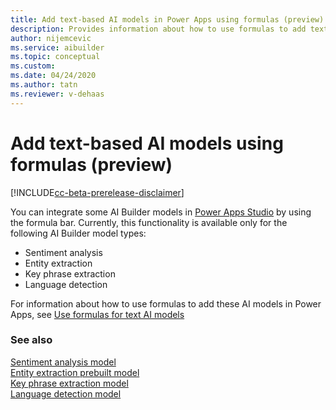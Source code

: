 ```yaml
---
title: Add text-based AI models in Power Apps using formulas (preview) - AI Builder | Microsoft Docs
description: Provides information about how to use formulas to add text AI models (preview).
author: nijemcevic
ms.service: aibuilder
ms.topic: conceptual
ms.custom: 
ms.date: 04/24/2020
ms.author: tatn
ms.reviewer: v-dehaas
---
```


# Add text-based AI models using formulas (preview)

[!INCLUDE[cc-beta-prerelease-disclaimer](./includes/cc-beta-prerelease-disclaimer.md)]

You can integrate some AI Builder models in [Power Apps Studio](https://create.powerapps.com) by using the formula bar. Currently, this functionality is available only for the following AI Builder model types:

* Sentiment analysis
* Entity extraction
* Key phrase extraction
* Language detection

For information about how to use formulas to add these AI models in Power Apps, see [Use formulas for text AI models](use-model.md#use-formulas-for-text-ai-models)

### See also

[Sentiment analysis model](prebuilt-sentiment-analysis.md)  
[Entity extraction prebuilt model](prebuilt-entity-extraction.md)  
[Key phrase extraction model](prebuilt-key-phrase.md)  
[Language detection model](prebuilt-language-detection.md)
